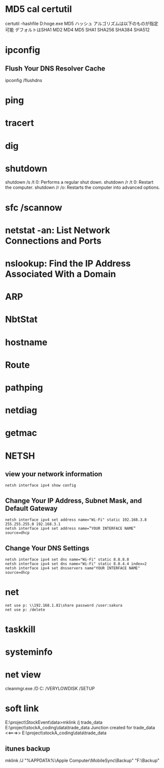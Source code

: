 # MD5 cal certutil
certutil -hashfile D:hoge.exe MD5
ハッシュ アルゴリズムは以下のものが指定可能
デフォルトはSHA1
MD2
MD4
MD5
SHA1
SHA256
SHA384
SHA512

# ipconfig
## Flush Your DNS Resolver Cache
ipconfig /flushdns

# ping

# tracert

# dig

# shutdown
shutdown /s /t 0: Performs a regular shut down.
shutdown /r /t 0: Restart the computer.
shutdown /r /o: Restarts the computer into advanced options.

# sfc /scannow

# netstat -an: List Network Connections and Ports

# nslookup: Find the IP Address Associated With a Domain

# ARP

# NbtStat

# hostname

# Route

# pathping

# netdiag

# getmac

# NETSH
## view your network information
    netsh interface ipv4 show config
## Change Your IP Address, Subnet Mask, and Default Gateway
    netsh interface ipv4 set address name="Wi-Fi" static 192.168.3.8 255.255.255.0 192.168.3.1
    netsh interface ipv4 set address name=”YOUR INTERFACE NAME” source=dhcp
## Change Your DNS Settings
    netsh interface ipv4 set dns name="Wi-Fi" static 8.8.8.8
    netsh interface ipv4 set dns name="Wi-Fi" static 8.8.4.4 index=2
    netsh interface ipv4 set dnsservers name"YOUR INTERFACE NAME" source=dhcp


# net
    net use p: \\192.168.1.81\share password /user:sakura
    net use p: /delete

# taskkill

# systeminfo

# net view

cleanmgr.exe /D C: /VERYLOWDISK /SETUP

# soft link
E:\project\StockEvent\data>mklink /j trade_data E:\project\stockA_coding\data\trade_data
Junction created for trade_data <<===>> E:\project\stockA_coding\data\trade_data
## itunes backup
mklink /J "%APPDATA%\Apple Computer\MobileSync\Backup" "F:\Backup"